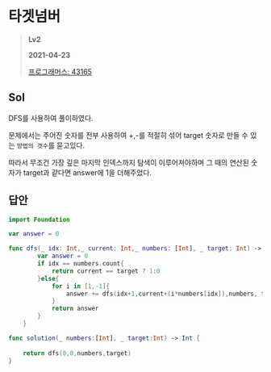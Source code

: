 # 타겟넘버
> **Lv2**
>
> **2021-04-23**
>
> [프로그래머스: 43165](https://programmers.co.kr/learn/courses/30/lessons/43165)


## Sol
DFS를 사용하여 풀이하였다.  

문제에서는 주어진 숫자를 전부 사용하여 +,-를 적절히 섞어 target 숫자로 만들 수 있는 `방법의 갯수`를 묻고있다.


따라서 무조건 가장 깊은 마지막 인덱스까지 탐색이 이루어져야하며 그 때의 연산된 숫자가 target과 같다면 answer에 1을 더해주었다.


## 답안
```swift
import Foundation

var answer = 0

func dfs(_ idx: Int,_ current: Int,_ numbers: [Int], _ target: Int) -> Int{
        var answer = 0
        if idx == numbers.count{
            return current == target ? 1:0
        }else{
            for i in [1,-1]{
                answer += dfs(idx+1,current+(i*numbers[idx]),numbers, target)
            }
            return answer
        }
    }

func solution(_ numbers:[Int], _ target:Int) -> Int {
       
    return dfs(0,0,numbers,target)
}
```